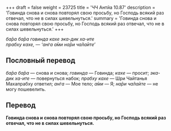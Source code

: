+++
draft = false
weight = 23725
title = 'ЧЧ Антйа 10.87'
description = 'Говинда снова и снова повторял свою просьбу, но Господь всякий раз отвечал, что не в силах шевельнуться.'
summary = 'Говинда снова и снова повторял свою просьбу, но Господь всякий раз отвечал, что не в силах шевельнуться.'
+++

_ба̄ра ба̄ра говинда кахе эка-дик ха-ите  
прабху кахе, — ‘ан̇га а̄ми на̄ри ча̄ла̄ите’_

## Пословный перевод

_ба̄ра_ _ба̄ра_ — снова и снова; _говинда_ — Говинда; _кахе_ — просит; _эка_\-_дик_ _ха_\-_ите_ — повернуться набок; _прабху_ _кахе_ — Шри Чайтанья Махапрабху ответил; _ан̇га_ — Мое тело; _а̄ми_ — Я; _на̄ри_ _ча̄ла̄ите_ — не могу пошевелить.

## Перевод

**Говинда снова и снова повторял свою просьбу, но Господь всякий раз отвечал, что не в силах шевельнуться.**
